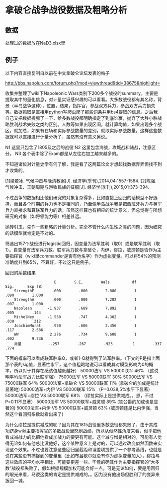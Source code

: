 # 拿破仑战争战役数据及粗略分析

## 数据

处理过的数据放在NaD3.xlsx里

## 例子

以下内容直接复制自以前在中文拿破仑论坛发表的帖子

http://bbs.napolun.com/forum.php?mod=viewthread&tid=38675&highlight=

收集并整理了wiki下Napoleonic Wars类别下200多个战役的summary。主要是提取其中的量化信息，对计量实证感兴趣的可以看看。大多数战役都有其名称，背景（半岛战争这种），位置，结果，指挥官，参战双方兵力，参战双方兵力损失等。数据抓取是直接用python写爬虫爬了那些词条并用bs4提取的信息。之后我自己又把数据折腾了一下，给多数战役都明确指定了到底谁赢，抛弃了大胜小胜战略胜利战术失败之类的区别。人数等如果出现区间，就计算均值，如果出现多个战区，就加总，如果有在场和实际参战数量的差别，就取实际参战数量。这样这些数据就可以直接进行计量分析了，虽然有没有意义另说。

N1 这里只包含了1805及之后的战役
N2 这里包含海战，攻城战和陆战，注意区分。
N3 各个表中除了Exam都是从左往右加工越来越多的。

不知道诸位对计量史学有何了解，我是看了这两篇论文才想起找数据弄弄但找不到才收集的。

[1]梁若冰. 气候冲击与晚清教案[J]. 经济学(季刊),2014,04:1557-1584.
[2]陈强. 气候冲击、王朝周期与游牧民族的征服[J]. 经济学(季刊),2015,01:373-394.

不过战争的数据相比他们研究的对象复杂得多，比如直接上回归的话模型不好选择，而且各个时期的兵力也不是相同的，乃至像半岛战争我是把西班牙兵力与英军兵力直接求和算联军兵力的话，虽然这样算也有相应的统计意义，但总觉得与所想研究的对象（如将领能力等）相差甚远。

抛砖引玉，先作一些粗略的计量分析。完全不管什么内生性之类的问题，因为细究的话模型就肯定是不对的。

筛选出157个战役进行logistic回归，因变量为法军胜利（取0）或是联军胜利（取1）。自变量有法军兵力数，联军兵力数与拿破仑，内伊，缪拉，威灵顿是否作为主要指挥官（wiki里commander是否有他名字）作为虚拟变量。可以将54%的预测准确度升到65%，不算好，不过这只是例子。

回归的系数结果

                          B        S.E,        Wals          df         Sig.      Exp (B)
        StrengthF        .000        .000        2.880        1        .090        1.000
        StrengthA        .000        .000        7.202        1        .007        1.000
        Napolean       -1.937        .689        7.892        1        .005        .144
        MichelNey      -1.550        .747        4.302        1        .038        .212
        JoachimMurat     .950        .606        2.456        1        .117        2.586
        WW              2.276        .734        9.608        1        .002        9.736
        常量            -.257        .267        .923         1        .337        .774

下面的概率可以看成联军胜率Q，或者1-Q就得到了法军胜率。（下文的P是指上面那个表的sig值，显著性水平，这个值粗略地说可以看成其对模型影响为0的概率，所以对于其存在感该值越低越好）
50000法军 VS 50000联军 46% （这说明平均法军战力比联军强）
75000法军 VS 50000联军 30%
50000法军 VS 75000联军 64%
50000法军+拿破仑 VS 50000联军 11% (拿破仑的加成是统计显著地)
50000法军+内伊 VS 50000联军 15% （P=0.038,5%水平下显著）
50000法军+缪拉 VS 50000联军 68% （缪拉实际上是提供减成。。恩，不过P=0.11不显著）
50000法军 VS 50000联军+威灵顿 89% (铁公爵的加成也是显著的)
50000法军+内伊 VS 50000联军+威灵顿 63% (威灵顿还是比内伊强，当然这个看回归系数就看出来了)

为什么缪拉是提供减成的呢？因为其在1815战役里多数战役都失败了，由于其成功跻身wiki主要指挥官的多数战役里怒刷战绩，所以从似然性角度来看，似乎把他看成减战力的比把他看成加战力的要更有可能。这个减与增是相对的，可能有人觉得无论如何有他总比没他好，这个某种意义上是对的，可以通过改变似然函数来实现这个效果。不过也要注意这些回归里截距和误差项提供了一个参考基线，也就是说在某些没有捕捉到的变量里（比如布吕歇尔就没有作为虚拟变量加入），缪拉与这些效应的平均水平相比，可能要更差一些。毕竟的确其作为主要指挥官的“大多数”战役都失败了，假如根据规模加权可能会好一点。可是无论如何，要是用回归的眼光来看，马谡这类的肯定是提供减成的。。因为没有他出场但胜利了的变异来扳回一城。
